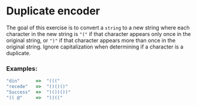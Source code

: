 # Duplicate encoder
The goal of this exercise is to convert a `string` to a new string where each
character in the new string is `"("` if that character appears only once in the
original string, or `")"` if that character appears more than once in the
original string. Ignore capitalization when determining if a character is a
duplicate.

### Examples:
```Typescript
"din"      =>  "((("
"recede"   =>  "()()()"
"Success"  =>  ")())())"
"(( @"     =>  "))((" 
```
